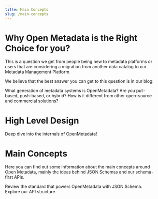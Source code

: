 ```yaml
---
title: Main Concepts
slug: /main-concepts
---
```


# Why Open Metadata is the Right Choice for you?

This is a question we get from people being new to metadata platforms or users that are considering a migration from
another data catalog to our Metadata Management Platform.

We believe that the best answer you can get to this question is in our blog:

<InlineCalloutContainer>
  <InlineCallout
    color="violet-70"
    icon="celebration"
    bold="Why Open Metadata is the Right Choice for you?"
    href="https://blog.open-metadata.org/why-openmetadata-is-the-right-choice-for-you-59e329163cac"
  >
    What generation of metadata systems is OpenMetadata? Are you pull-based, push-based, or hybrid? How is it different 
    from other open-source and commercial solutions?
  </InlineCallout>
</InlineCalloutContainer>

# High Level Design

<InlineCalloutContainer>
  <InlineCallout
    color="violet-70"
    icon="celebration"
    bold="High Level Design"
    href="/main-concepts/high-level-design"
  >
    Deep dive into the internals of OpenMetadata!
  </InlineCallout>
</InlineCalloutContainer>

# Main Concepts

Here you can find out some information about the main concepts around Open Metadata, mainly the ideas
behind JSON Schemas and our schema-first APIs.

<InlineCalloutContainer>
  <InlineCallout
    color="violet-70"
    icon="celebration"
    bold="OpenMetadata Schemas"
    href="/main-concepts/metadata-standard/schemas"
  >
    Review the standard that powers OpenMetadata with JSON Schema.
  </InlineCallout>
  <InlineCallout
    color="violet-70"
    icon="storage"
    bold="OpenMetadata APIs"
    href="/main-concepts/metadata-standard/apis"
  >
    Explore our API structure.
  </InlineCallout>
</InlineCalloutContainer>
